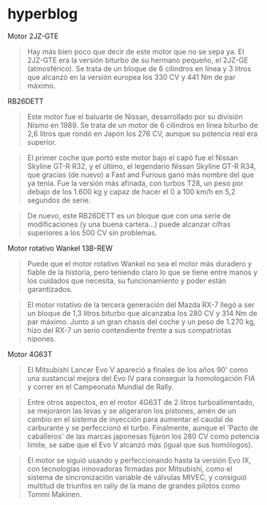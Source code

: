 # hyperblog
Motor 2JZ-GTE

> Hay más bien poco que decir de este motor que no se sepa ya. El 2JZ-GTE era la versión biturbo de su hermano pequeño, el 2JZ-GE (atmosférico). Se trata de un bloque de 6 cilindros en línea y 3 litros que alcanzó en la versión europea los 330 CV y 441 Nm de par máximo.

RB26DETT

>Este motor fue el baluarte de Nissan, desarrollado por su división Nismo en 1989. Se trata de un motor de 6 cilindros en línea biturbo de 2,6 litros que rondó en Japón los 276 CV, aunque su potencia real era superior.

>El primer coche que portó este motor bajo el capó fue el Nissan Skyline GT-R R32, y el último, el legendario Nissan Skyline GT-R R34, que gracias (de nuevo) a Fast and Furious ganó más nombre del que ya tenía. Fue la versión más afinada, con turbos T28, un peso por debajo de los 1.600 kg y capaz de hacer el 0 a 100 km/h en 5,2 segundos de serie.

>De nuevo, este RB26DETT es un bloque que con una serie de modificaciones (y una buena cartera...) puede alcanzar cifras superiores a los 500 CV sin problemas.

Motor rotativo Wankel 13B-REW
>Puede que el motor rotativo Wankel no sea el motor más duradero y fiable de la historia, pero teniendo claro lo que se tiene entre manos y los cuidados que necesita, su funcionamiento y poder están garantizados.

>El motor rotativo de la tercera generación del Mazda RX-7 llegó a ser un bloque de 1,3 litros biturbo que alcanzaba los 280 CV y 314 Nm de par máximo. Junto a un gran chasis del coche y un peso de 1.270 kg, hizo del RX-7 un serio contendiente frente a sus compatriotas nipones.

Motor 4G63T
>El Mitsubishi Lancer Evo V apareció a finales de los años 90' como una sustancial mejora del Evo IV para conseguir la homologación FIA y correr en el Campeonato Mundial de Rally.

>Entre otros aspectos, en el motor 4G63T de 2 litros turboalimentado, se mejoraron las levas y se aligeraron los pistones, amén de un cambio en el sistema de inyección para aumentar el caudal de carburante y se perfeccionó el turbo. Finalmente, aunque el 'Pacto de caballeros' de las marcas japonesas fijaron los 280 CV como potencia límite, se sabe que el Evo V alcanzó más (igual que sus homólogos).

>El motor se siguió usando y perfeccionando hasta la versión Evo IX, con tecnologías innovadoras firmadas por Mitsubishi, como el sistema de sincronización variable de válvulas MIVEC, y consiguió multitud de triunfos en rally de la mano de grandes pilotos como Tommi Makinen. 

